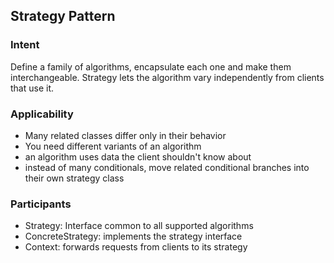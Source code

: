 ## Strategy Pattern

### Intent
Define a family of algorithms, encapsulate each one and make them interchangeable. 
Strategy lets the algorithm vary independently from clients that use it.

### Applicability
- Many related classes differ only in their behavior
- You need different variants of an algorithm
- an algorithm uses data the client shouldn't know about
- instead of many conditionals, move related conditional branches into their own strategy class

### Participants
- Strategy: Interface common to all supported algorithms
- ConcreteStrategy: implements the strategy interface
- Context: forwards requests from clients to its strategy

